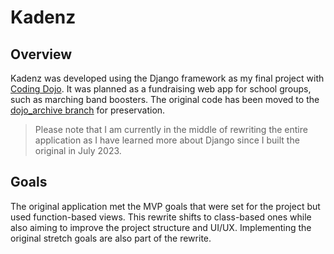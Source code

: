 # Kadenz

## Overview

Kadenz was developed using the Django framework as my final project
with [Coding Dojo](https://www.codingdojo.com/). It was planned as a fundraising
web app for school groups, such as marching band boosters. The original code has
been moved to
the [dojo_archive branch](https://github.com/jaerrib/kadenz/tree/dojo_archive)
for preservation.

> Please note that I am currently in the middle of rewriting the entire
> application as I have learned more about Django since I built the original in
> July 2023.

## Goals

The original application met the MVP goals that were set for the project but
used function-based views. This rewrite shifts to class-based ones while also
aiming to improve the project structure and UI/UX. Implementing the original
stretch goals are also part of the rewrite.